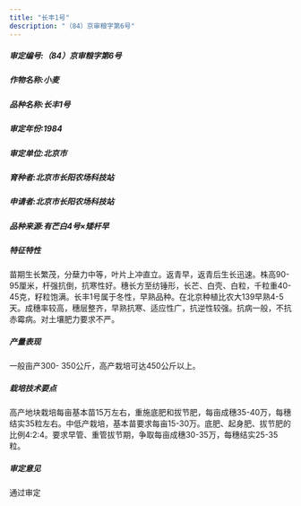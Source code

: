 ```yaml
---
title: "长丰1号"
description: "（84）京审粮字第6号"
---
```

##### 审定编号:（84）京审粮字第6号

##### 作物名称:小麦

##### 品种名称:长丰1号

##### 审定年份:1984

##### 审定单位:北京市

##### 育种者:北京市长阳农场科技站

##### 申请者:北京市长阳农场科技站

##### 品种来源:有芒白4号×矮杆早

##### 特征特性
苗期生长繁茂，分蘖力中等，叶片上冲直立。返青早，返青后生长迅速。株高90-95厘米，杆强抗倒，抗寒性好。穗长方至纺锤形，长芒、白壳、白粒，千粒重40-45克，籽粒饱满。长丰1号属于冬性，早熟品种。在北京种植比农大139早熟4-5天。成穗率较高，穗层整齐，早熟抗寒、适应性广，抗逆性较强。抗病一般，不抗赤霉病。对土壤肥力要求不严。

##### 产量表现
一般亩产300- 350公斤，高产栽培可达450公斤以上。

##### 栽培技术要点
高产地块栽培每亩基本苗15万左右，重施底肥和拔节肥，每亩成穗35-40万，每穗结实35粒左右。中低产栽培，基本苗要求每亩15-30万。底肥、起身肥、拔节肥的比例4:2:4。要求早管、重管拔节期，争取每亩成穗30-35万，每穗结实25-35粒。

##### 审定意见
通过审定
